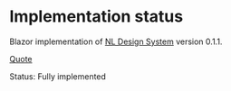 # Implementation status
Blazor implementation of [NL Design System](https://nl-design-system.gitlab.io/nl-design-system/index.html) version 0.1.1. 

[Quote](https://nl-design-system.gitlab.io/nl-design-system/componenten/quote/index.html)

Status: Fully implemented